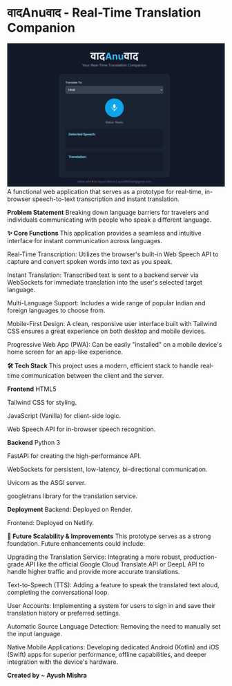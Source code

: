 # वादAnuवाद - Real-Time Translation Companion
![front-page](image.png)
A functional web application that serves as a prototype for real-time, in-browser speech-to-text transcription and instant translation.

**Problem Statement**
Breaking down language barriers for travelers and individuals communicating with people who speak a different language.

**✨ Core Functions**
This application provides a seamless and intuitive interface for instant communication across languages.

Real-Time Transcription: Utilizes the browser's built-in Web Speech API to capture and convert spoken words into text as you speak.

Instant Translation: Transcribed text is sent to a backend server via WebSockets for immediate translation into the user's selected target language.

Multi-Language Support: Includes a wide range of popular Indian and foreign languages to choose from.

Mobile-First Design: A clean, responsive user interface built with Tailwind CSS ensures a great experience on both desktop and mobile devices.

Progressive Web App (PWA): Can be easily "installed" on a mobile device's home screen for an app-like experience.

**🛠️ Tech Stack**
This project uses a modern, efficient stack to handle real-time communication between the client and the server.

**Frontend**
HTML5

Tailwind CSS for styling.

JavaScript (Vanilla) for client-side logic.

Web Speech API for in-browser speech recognition.

**Backend**
Python 3

FastAPI for creating the high-performance API.

WebSockets for persistent, low-latency, bi-directional communication.

Uvicorn as the ASGI server.

googletrans library for the translation service.

**Deployment**
Backend: Deployed on Render.

Frontend: Deployed on Netlify.

**🚀 Future Scalability & Improvements**
This prototype serves as a strong foundation. Future enhancements could include:

Upgrading the Translation Service: Integrating a more robust, production-grade API like the official Google Cloud Translate API or DeepL API to handle higher traffic and provide more accurate translations.

Text-to-Speech (TTS): Adding a feature to speak the translated text aloud, completing the conversational loop.

User Accounts: Implementing a system for users to sign in and save their translation history or preferred settings.

Automatic Source Language Detection: Removing the need to manually set the input language.

Native Mobile Applications: Developing dedicated Android (Kotlin) and iOS (Swift) apps for superior performance, offline capabilities, and deeper integration with the device's hardware.

**Created by ~ Ayush Mishra**
